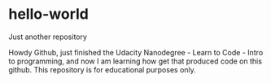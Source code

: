 # hello-world
Just another repository

Howdy Github,  just finished the Udacity Nanodegree - Learn to Code - Intro to programming, and now I am learning how get that produced code on this github. 
This repository is for educational purposes only.
